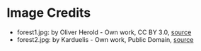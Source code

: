 # Image Credits

- forest1.jpg: by Oliver Herold - Own work, CC BY 3.0, [source](https://commons.wikimedia.org/w/index.php?curid=2554341)
- forest2.jpg: by Karduelis - Own work, Public Domain, [source](https://commons.wikimedia.org/w/index.php?curid=3971959)

